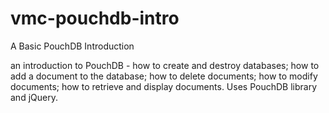 # vmc-pouchdb-intro
A Basic PouchDB Introduction

an introduction to PouchDB - how to create and destroy databases;
how to add a document to the database; how to delete documents;
how to modify documents; how to retrieve and display documents.
Uses PouchDB library and jQuery.
